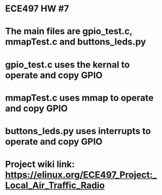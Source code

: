# ECE497 HW #7

# The main files are gpio_test.c, mmapTest.c and buttons_leds.py

# gpio_test.c uses the kernal to operate and copy GPIO

# mmapTest.c uses mmap to operate and copy GPIO 

# buttons_leds.py uses interrupts to operate and copy GPIO

# Project wiki link: https://elinux.org/ECE497_Project:_Local_Air_Traffic_Radio


